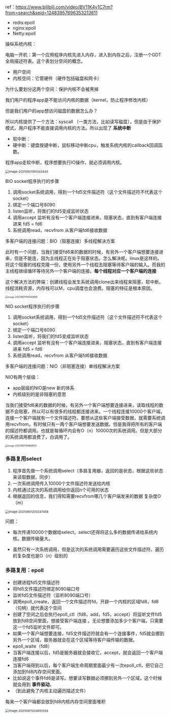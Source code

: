 ref：https://www.bilibili.com/video/BV11K4y1C7rm?from=search&seid=12483957696353213611

- redis:epoll
- nginx:epoll
- Netty:epoll

操纵系统内核：

电脑一开机：第一个应用程序内核先进入内存，进入到内存之后，注册一个GDT全局描述符表。这个表划分空间的概念。 

- 用户空间
- 内核空间：它管硬件（硬件包括磁盘和网卡）

为什么要划分这两个空间：保护内核不会被黑掉

我们用户的程序app是不能访问内核的数据（kernel，防止程序修改内核）

但是我们用户的app想访问磁盘的数据怎么办？

所以内核提供了一个方法：syscall （一类方法，比如读写磁盘），但是由于保护模式，用户程序不能直接调用内核的方法。所以出现了 **系统中断**

- 软中断：
- 硬中断：键盘按键中断，鼠标移动中断cpu，触发系统内核的callback回调函数。

程序app走软中断，程序想要执行IO操作，就必须调用内核。

<img src="%E9%A9%AC%E5%A3%AB%E5%85%B5%E8%AE%B2%E8%A7%A3IO.assets/image-20210901185343443.png" alt="image-20210901185343443" style="zoom: 67%;" />

BIO socket程序执行的步骤

1. 调用socket系统调用，得到一个fd5文件描述符（这个文件描述符不代表这个socket）
2. 绑定一个端口号8090
3. listen监听，将我们的fd5变成监听状态
4. 调用accept 监听有没有一个客户端连接进来，阻塞状态，直到有客户端连接进来 fd5 = fd6
5. 系统调用read，recvfrom 从客户端fd6接收数据

多客户端的连接问题：BIO（阻塞连接）多线程解决方案

此时有一个问题，当我们接受fd6来的数据的时候，有另外一个客户端想要连接进来，但是不能连，因为主线程正在处于阻塞状态。怎么解决呢。linux是这样的。将这个阻塞的线程克隆一份，使用另外一个线程去阻塞等待客户端的输入。而我的主线程继续循环等待另外一个客户端的连接。**每个线程对应一个客户端的连接**

这个解决方法的弊端：创建线程会发生系统调用clone出来线程来阻塞，软中断。线程消耗资源，内存栈可以M，cpu调度也会浪费。阻塞的特征是根本原因。

<img src="%E9%A9%AC%E5%A3%AB%E5%85%B5%E8%AE%B2%E8%A7%A3IO.assets/image-20210901194540689.png" alt="image-20210901194540689" style="zoom: 50%;" />

NIO socket程序执行的步骤

1. 调用socket系统调用，得到一个fd5文件描述符（这个文件描述符不代表这个socket）
2. 绑定一个端口号8090
3. listen监听，将我们的fd5变成监听状态
4. 调用accept 监听有没有一个客户端连接进来，阻塞状态，直到有客户端连接进来 fd5 = fd6
5. 系统调用read，recvfrom 从客户端fd6接收数据

多客户端的连接问题：NIO（非阻塞连接）单线程解决方案

NIO有两个层级：

- app层级的NIO是new 新的体系
- 内核级别的是非阻塞的意思

当我们接受fd6来的数据的时候，有另外一个客户端想要连接进来，读取线程的数据不会阻塞，所以可以有很多的线程都连接进来。一个线程连接10000个客户端，连接一个客户端就有一个文件描述符。要想从这些客户端接受数据，就需要系统调用recvfrom。有时候只有一两个客户端想要发送数据。但是我得把所有的客户端的描述符都调用。也就是每循环内会有O（n）10000次的系统调用。但是大部分的系统调用都浪费了。白调用了。

<img src="%E9%A9%AC%E5%A3%AB%E5%85%B5%E8%AE%B2%E8%A7%A3IO.assets/image-20210901194609155.png" alt="image-20210901194609155" style="zoom:50%;" />

### 多路复用select

1. 程序首先做一个系统调用select（多路复用器，返回的是状态，根据这些状态来读取数据，同步）
2. 一次系统调用传入10000个文件描述符发送给内核
3. 内核通过这次的系统调用给你返回n个可用的状态
4. 根据返回的信息，我们得知需要recvfrom哪几个客户端发来的数据 复杂度O（m）

<img src="%E9%A9%AC%E5%A3%AB%E5%85%B5%E8%AE%B2%E8%A7%A3IO.assets/image-20210901200247458.png" alt="image-20210901200247458" style="zoom: 67%;" />

问题：

- 每次传递10000个数据给select，select还得将这么多的数据传递给系统内核。数据传输量大。

- 虽然只有一次系统调用，但是这次的系统调用需要遍历这些文件描述符。遍历的复杂度也是O（n）级别的

  

### 多路复用：epoll

- 创建进程fd5文件描述符
- 将fd5文件描述符绑定8090端口号
- 监听fd5文件描述符（监听8090端口号）
- 调用epoll_create，返回一个文件描述符fd，开辟一个内核的区域fd8，fd8（句柄）就代表这个空间
- 创建了空间之后会执行epoll_ctl（fd8，add，fd5，accept）将监听文件fd5放到fd8空间里面，想接受客户端连接 。无论想要添加多少个客户端，只需要这一个fd5监听文件即可。
- 如果一个客户端想要连接，fd5文件描述符就会有一个连接事件，fd5就会挪到另外一个区域，服务器就会在这个区域等待客户端传输的数据。
- epoll_waite（fd8）
- 当客户端连接以后，fd5是服务器就会接收它，accept，就会返回一个客户端连接fd6
- 当客户端得到以后，每个客户端生命周期里面最少有一次epoll_ctl，把它自己添加到fd8内存空间里面。
- 比如说这个事件fd6是读写。想要读写数据必须挪到另外一个区域，这个时候就会用到 **事件驱动**。
- （到此避免了内核主动遍历描述文件）

每来一个客户端都会放到fd8内核内存空间里面堆积

<img src="%E9%A9%AC%E5%A3%AB%E5%85%B5%E8%AE%B2%E8%A7%A3IO.assets/image-20210901204931034.png" alt="image-20210901204931034" style="zoom: 67%;" />